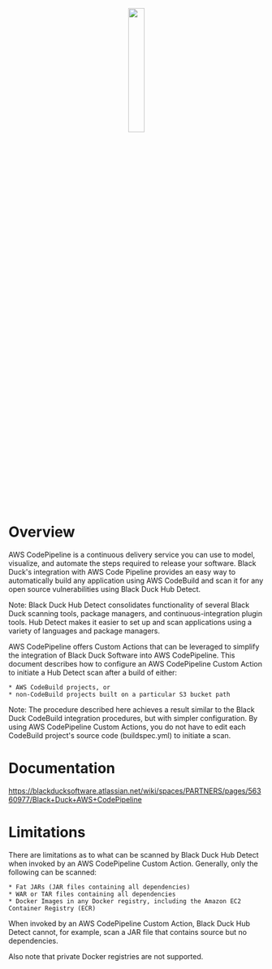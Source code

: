 <p align="center">
  <img width="25%" height="25%" src="https://www.blackducksoftware.com/sites/default/files/images/Logos/BD-S.png">
</p>

# Overview
AWS CodePipeline is a continuous delivery service you can use to model, visualize, and automate the steps required to release your software. Black Duck's integration with AWS Code Pipeline provides an easy way to automatically build any application using AWS CodeBuild and scan it for any open source vulnerabilities using Black Duck Hub Detect.

Note: Black Duck Hub Detect consolidates functionality of several Black Duck scanning tools, package managers, and continuous-integration plugin tools. Hub Detect makes it easier to set up and scan applications using a variety of languages and package managers.

AWS CodePipeline offers Custom Actions that can be leveraged to simplify the integration of Black Duck Software into AWS CodePipeline. This document describes how to configure an AWS CodePipeline Custom Action to initiate a Hub Detect scan after a build of either:

	* AWS CodeBuild projects, or 
	* non-CodeBuild projects built on a particular S3 bucket path

Note: The procedure described here achieves a result similar to the Black Duck CodeBuild integration procedures, but with simpler configuration.  By using AWS CodePipeline Custom Actions, you do not have to edit each CodeBuild project's source code (buildspec.yml) to initiate a scan.

# Documentation
https://blackducksoftware.atlassian.net/wiki/spaces/PARTNERS/pages/56360977/Black+Duck+AWS+CodePipeline

# Limitations
There are limitations as to what can be scanned by Black Duck Hub Detect when invoked by an AWS CodePipeline Custom Action. Generally, only the following can be scanned:

	* Fat JARs (JAR files containing all dependencies)
	* WAR or TAR files containing all dependencies
	* Docker Images in any Docker registry, including the Amazon EC2 Container Registry (ECR)

When invoked by an AWS CodePipeline Custom Action, Black Duck Hub Detect cannot, for example, scan a JAR file that contains source but no dependencies.

Also note that private Docker registries are not supported.



